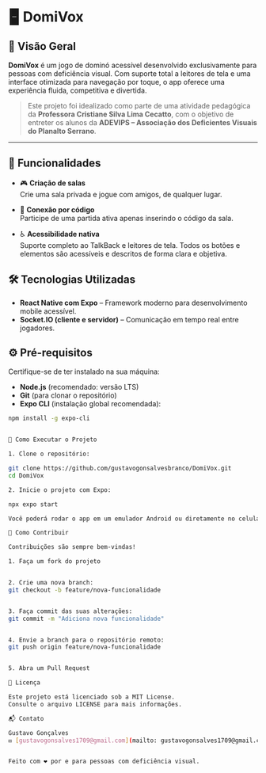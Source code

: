 # 🁢 DomiVox

## 🎯 Visão Geral

**DomiVox** é um jogo de dominó acessível desenvolvido exclusivamente para pessoas com deficiência visual. Com suporte total a leitores de tela e uma interface otimizada para navegação por toque, o app oferece uma experiência fluida, competitiva e divertida.

> Este projeto foi idealizado como parte de uma atividade pedagógica da **Professora Cristiane Silva Lima Cecatto**, com o objetivo de entreter os alunos da **ADEVIPS – Associação dos Deficientes Visuais do Planalto Serrano**.

---

## 🧩 Funcionalidades

- 🎮 **Criação de salas**  
  Crie uma sala privada e jogue com amigos, de qualquer lugar.

- 🔗 **Conexão por código**  
  Participe de uma partida ativa apenas inserindo o código da sala.

- ♿ **Acessibilidade nativa**  
  Suporte completo ao TalkBack e leitores de tela. Todos os botões e elementos são acessíveis e descritos de forma clara e objetiva.

## 🛠️ Tecnologias Utilizadas

- **React Native com Expo** – Framework moderno para desenvolvimento mobile acessível.
- **Socket.IO (cliente e servidor)** – Comunicação em tempo real entre jogadores.

## ⚙️ Pré-requisitos

Certifique-se de ter instalado na sua máquina:

- **Node.js** (recomendado: versão LTS)
- **Git** (para clonar o repositório)
- **Expo CLI** (instalação global recomendada):

```bash
npm install -g expo-cli


🚀 Como Executar o Projeto

1. Clone o repositório:

git clone https://github.com/gustavogonsalvesbranco/DomiVox.git
cd DomiVox

2. Inicie o projeto com Expo:

npx expo start

Você poderá rodar o app em um emulador Android ou diretamente no celular via QR Code (com o app Expo Go instalado).

🤝 Como Contribuir

Contribuições são sempre bem-vindas!

1. Faça um fork do projeto


2. Crie uma nova branch:
git checkout -b feature/nova-funcionalidade


3. Faça commit das suas alterações:
git commit -m "Adiciona nova funcionalidade"


4. Envie a branch para o repositório remoto:
git push origin feature/nova-funcionalidade


5. Abra um Pull Request

📄 Licença

Este projeto está licenciado sob a MIT License.
Consulte o arquivo LICENSE para mais informações.

📬 Contato

Gustavo Gonçalves
✉️ [gustavogonsalves1709@gmail.com](mailto: gustavogonsalves1709@gmail.com)


Feito com ❤️ por e para pessoas com deficiência visual.
